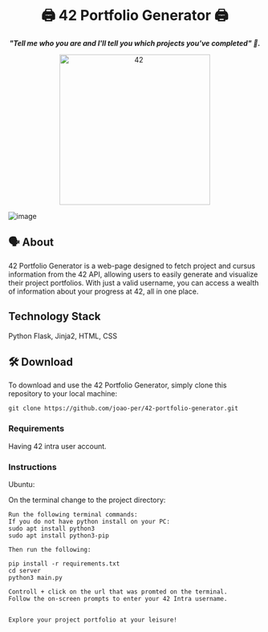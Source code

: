<h1 align="center">
	🖨️ 42 Portfolio Generator 🖨️
</h1>

<p align="center">
	<b><i>"Tell me who you are and I'll tell you which projects you've completed" 📜.</i></b>

</p>
<div align="center">
<img alt="42" src="https://i.imgur.com/FBTPTt0.png" width="300px"/>
</div>

![image](https://github.com/IcQuackson/42-Portfolio-Generator/assets/61185097/96715925-24e6-4b3c-836e-6774e9585e18)

## 🗣️ About
42 Portfolio Generator is a web-page designed to fetch project and cursus information from the 42 API, allowing users to easily generate and visualize their project portfolios. With just a valid username, you can access a wealth of information about your progress at 42, all in one place.

## Technology Stack
Python Flask, Jinja2, HTML, CSS

## 🛠️ Download
To download and use the 42 Portfolio Generator, simply clone this repository to your local machine:

```shell
git clone https://github.com/joao-per/42-portfolio-generator.git
```

### Requirements
Having 42 intra user account.

### Instructions
Ubuntu:

On the terminal change to the project directory:
````shell
Run the following terminal commands:
If you do not have python install on your PC:
sudo apt install python3
sudo apt install python3-pip

Then run the following:

pip install -r requirements.txt
cd server
python3 main.py

Controll + click on the url that was promted on the terminal. 
Follow the on-screen prompts to enter your 42 Intra username.


Explore your project portfolio at your leisure!
